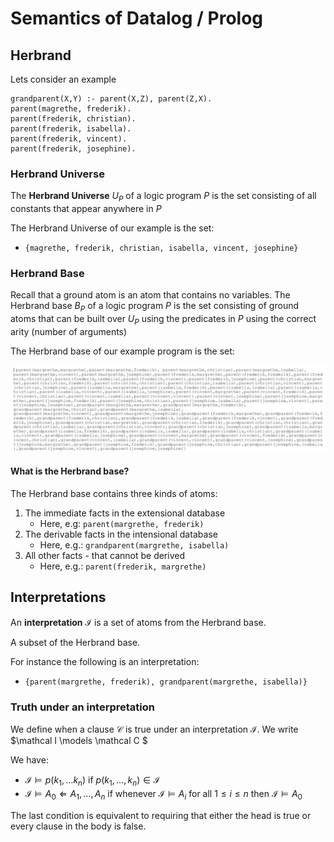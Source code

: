 # Semantics of Datalog / Prolog



## Herbrand

Lets consider an example

```
grandparent(X,Y) :- parent(X,Z), parent(Z,X).
parent(magrethe, frederik).
parent(frederik, christian).
parent(frederik, isabella).
parent(frederik, vincent).
parent(frederik, josephine).
```

### Herbrand Universe

The **Herbrand Universe** $U_P$ of a logic program $P$ is the set consisting of all constants that appear anywhere in $P$

The Herbrand Universe of our example is the set:

* `{magrethe, frederik, christian, isabella, vincent, josephine}`



### Herbrand Base

Recall that a ground atom is an atom that contains no variables. The Herbrand base $B_P$ of a logic program $P$ is the set consisting of ground atoms that can be built over $U_P$ using the predicates in $P$ using the correct arity (number of arguments)

The Herbrand base of our example program is the set:

![image-20201201100540335](images/Untitled/image-20201201100540335.png)



#### What is the Herbrand base?

The Herbrand base contains three kinds of atoms:

1. The immediate facts in the extensional database
    * Here, e.g: `parent(margrethe, frederik)`
2. The derivable facts in the intensional database
    * Here, e.g.: `grandparent(margrethe, isabella)`
3. All other facts - that cannot be derived
    * Here, e.g.: `parent(frederik, margrethe)`



## Interpretations

An **interpretation** $\mathcal I$ is a set of atoms from the Herbrand base.

A subset of the Herbrand base.

For instance the following is an interpretation:

* `{parent(margrethe, frederik), grandparent(margrethe, isabella)}`



### Truth under an interpretation

We define when a clause $\mathcal C$ is true under an interpretation $\mathcal I$. We write $\mathcal I \models \mathcal C $

We have:

* $\mathcal I \models p(k_1, \dots k_n)$ if $p(k_1, \dots, k_n) \in \mathcal I$
* $\mathcal I \models A_0 \Leftarrow A_1, \dots, A_n$ if whenever $\mathcal I \models A_i$ for all $1 \leq i \leq n$ then $\mathcal I \models A_0$

The last condition is equivalent to requiring that either the head is true or every clause in the body is false.